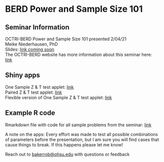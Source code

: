 # BERD Power and Sample Size 101

## Seminar Information

OCTRI-BERD Power and Sample Size 101 presented 2/04/21  
Meike Niederhausen, PhD  
Slides: [link coming soon]()  
The OCTRI-BERD website has more information about this seminar here: [link](https://www.ohsu.edu/octri/octri-berd-research-forum-power-and-sample-size-101)

## Shiny apps

One Sample Z & T test applet: [link](https://wbakerrobinson.shinyapps.io/One_Sample_T_test_shiny/)  
Paired Z & T test applet: [link](https://wbakerrobinson.shinyapps.io/Paired_T_test_shiny/)  
Flexible version of One Sample Z & T test applet: [link](https://wbakerrobinson.shinyapps.io/Flexible_One_Sample_T_test_shiny/)  

## Example R code

Rmarkdown file with code for all sample problems from the seminar: [link](https://berd-pss101-example-rcode.netlify.app)


A note on the apps: Every effort was made to test all possible combinations of parameters before the presentation, but I am sure you will find cases that cause things to break. If this happens please let me know!  

Reach out to bakerrob@ohsu.edu with questions or feedback
